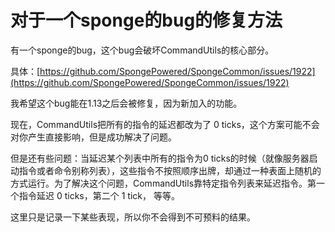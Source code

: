 # 对于一个sponge的bug的修复方法

有一个sponge的bug，这个bug会破坏CommandUtils的核心部分。

具体：[https://github.com/SpongePowered/SpongeCommon/issues/1922](https://github.com/SpongePowered/SpongeCommon/issues/1922)

我希望这个bug能在1.13之后会被修复，因为新加入的功能。

现在，CommandUtils把所有的指令的延迟都改为了 0 ticks，这个方案可能不会对你产生直接影响，但是成功解决了问题。

但是还有些问题：当延迟某个列表中所有的指令为0 ticks的时候（就像服务器启动指令或者命令别称列表），这些指令不按照顺序出牌，却通过一种表面上随机的方式运行。为了解决这个问题，CommandUtils靠特定指令列表来延迟指令。第一个指令延迟 0 ticks，第二个 1 tick， 等等。

这里只是记录一下某些表现，所以你不会得到不可预料的结果。

